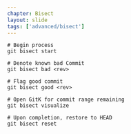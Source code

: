 ```yaml
---
chapter: Bisect
layout: slide
tags: ['advanced/bisect']
---
```


	# Begin process
	git bisect start

	# Denote known bad Commit
	git bisect bad <rev>

	# Flag good commit
	git bisect good <rev>

	# Open GitK for commit range remaining
	git bisect visualize

	# Upon completion, restore to HEAD
	git bisect reset